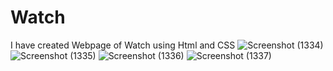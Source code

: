# Watch
I have created Webpage of Watch using Html and CSS
![Screenshot (1334)](https://user-images.githubusercontent.com/89479586/131209539-182cc60d-b373-43da-af60-f08d9d5f3a98.png)
![Screenshot (1335)](https://user-images.githubusercontent.com/89479586/131209550-ce7699d1-67cc-4eb0-9e2a-e27def48cee3.png)
![Screenshot (1336)](https://user-images.githubusercontent.com/89479586/131209553-56ad9576-6462-45eb-9c51-d8dd3f0b0387.png)
![Screenshot (1337)](https://user-images.githubusercontent.com/89479586/131209557-10c2a3ab-435c-407f-b744-5d6cf5908390.png)

